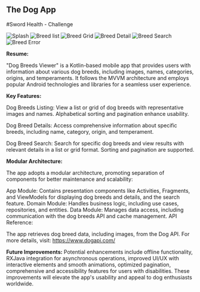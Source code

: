 ## The Dog App

#Sword Health - Challenge

![Splash](https://github.com/danielbd9/s-health/assets/16392300/4fef1a6c-a44a-4c6a-8125-ff8abbe449ea)  ![Breed list](https://github.com/danielbd9/s-health/assets/16392300/f3868dd8-ba08-40e3-870b-bd81951c6bc0) ![Breed Grid](https://github.com/danielbd9/s-health/assets/16392300/c482e49c-a82b-40bc-9cc2-1a359da6c9b0) ![Breed Detail](https://github.com/danielbd9/s-health/assets/16392300/4bf7719c-c9c3-4cfb-b1dd-c93b88455145) ![Breed Search](https://github.com/danielbd9/s-health/assets/16392300/56ebae55-8945-4b0e-b76b-95b3c54e1174) ![Breed Error](https://github.com/danielbd9/s-health/assets/16392300/9219cf1a-fdb0-440a-8352-139b7c9d2492)

<b>Resume:</b>

"Dog Breeds Viewer" is a Kotlin-based mobile app that provides users with information about various dog breeds, including images, names, categories, origins, and temperaments. It follows the MVVM architecture and employs popular Android technologies and libraries for a seamless user experience.

<b>Key Features:</b>

Dog Breeds Listing: View a list or grid of dog breeds with representative images and names. Alphabetical sorting and pagination enhance usability.

Dog Breed Details: Access comprehensive information about specific breeds, including name, category, origin, and temperament.

Dog Breed Search: Search for specific dog breeds and view results with relevant details in a list or grid format. Sorting and pagination are supported.

<b>Modular Architecture:</b>

The app adopts a modular architecture, promoting separation of components for better maintenance and scalability:

App Module: Contains presentation components like Activities, Fragments, and ViewModels for displaying dog breeds and details, and the search feature.
Domain Module: Handles business logic, including use cases, repositories, and entities.
Data Module: Manages data access, including communication with the dog breeds API and cache management.
API Reference:

The app retrieves dog breed data, including images, from the Dog API. For more details, visit: https://www.dogapi.com/

<b>Future Improvements:</b>
Potential enhancements include offline functionality, RXJava integration for asynchronous operations, improved UI/UX with interactive elements and smooth animations, optimized pagination, comprehensive and accessibility features for users with disabilities. These improvements will elevate the app's usability and appeal to dog enthusiasts worldwide.
